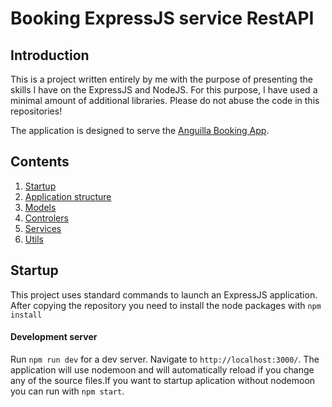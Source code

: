 # Booking ExpressJS service RestAPI

## Introduction

This is a project written entirely by me with the purpose of presenting the skills I have on the ExpressJS and NodeJS. For this purpose, I have used a minimal amount of additional libraries. Please do not abuse the code in this repositories!

The application is designed to serve the [Anguilla Booking App](https://github.com/StefanIliev0/booking-angular-app).

## Contents
1. [Startup](#startup)
2. [Application structure](#application-structure)
3. [Models](#models)
4. [Controlers](#controlers)
5. [Services](#services)
6. [Utils](#utils)


## Startup
This project uses standard commands to launch an ExpressJS application.
After copying the repository you need to install the node packages with `npm install` 

#### Development server

Run `npm run dev` for a dev server. Navigate to `http://localhost:3000/`. The application will use nodemoon and will automatically reload if you change any of the source files.If you want to startup aplication without nodemoon you can run with `npm start`.
